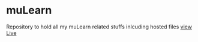 # muLearn
 Repository to hold all my muLearn related stuffs inlcuding hosted files [view Live](https://christo-zero-john.github.io/muLearn/)
